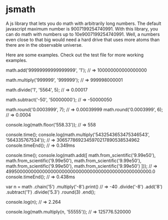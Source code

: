 # jsmath
A js library that lets you do math with arbitrarily long numbers. The default javascript maximum number is 9007199254740991. With this library, you can do math with numbers up to 10e9007199254740991. Well, a numbers even close to that big would need a hard drive that uses more atoms than there are in the observable universe.

Here are some examples. Check out the test file for more working examples.

math.add('99999999999999999', '1');
// => 100000000000000000

math.multiply('999999', '999999');
// => 999998000001

math.divide('1', '5564', 5);
// => 0.00017

math.subtract('-50', '50000000');
// => -50000050

math.round('0.0003999', 7);
// => 0.00039999
math.round('0.0003999', 6);
// => 0.0004

console.log(math.floor('558.33'));
// => 558

console.time();
console.log(math.multiply('5432543653475346543', '564335767534'));
// => 3065778692345970217890538534962
console.timeEnd();
// => 0.349ms

console.time();
console.log(math.add([
	math.from_scientific('9.99e50'),
	math.from_scientific('9.99e50'),
	math.from_scientific('9.99e50'),
	math.from_scientific('9.99e50'),
	math.from_scientific('9.99e50')
]));
// => 4995000000000000000000000000000000000000000000000000.0
console.timeEnd();
// => 0.438ms

var n = math
	.chain('5')
	.multiply('-8').print() // => -40
	.divide('-8')
	.add('8')
	.subtract('1')
	.divide('5.3')
	.round(3)
	.end();

console.log(n);
// => 2.264

console.log(math.multiply(n, '55555'));
// => 125776.520000
